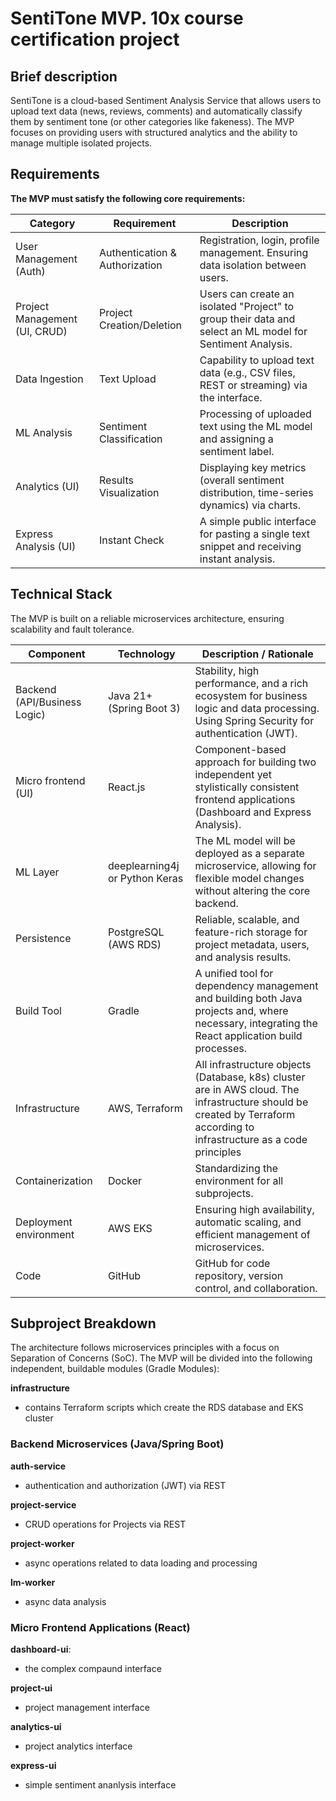 # SentiTone MVP. 10x course certification project

## Brief description
SentiTone is a cloud-based Sentiment Analysis Service that allows users to upload text data (news, reviews, comments) and automatically classify them by sentiment tone (or other categories like fakeness).
The MVP focuses on providing users with structured analytics and the ability to manage multiple isolated projects.

## Requirements
**The MVP must satisfy the following core requirements:**

| Category | Requirement | Description |
| -------- | ----------- | ----------- |
| User Management (Auth) | Authentication & Authorization | Registration, login, profile management. Ensuring data isolation between users. |
| Project Management (UI, CRUD) | Project Creation/Deletion | Users can create an isolated "Project" to group their data and select an ML model for Sentiment Analysis. |
| Data Ingestion | Text Upload | Capability to upload text data (e.g., CSV files, REST or streaming) via the interface. |
| ML Analysis | Sentiment Classification | Processing of uploaded text using the ML model and assigning a sentiment label. |
| Analytics (UI) | Results Visualization | Displaying key metrics (overall sentiment distribution, time-series dynamics) via charts. |
| Express Analysis (UI) | Instant Check | A simple public interface for pasting a single text snippet and receiving instant analysis. |

## Technical Stack
The MVP is built on a reliable microservices architecture, ensuring scalability and fault tolerance.

| Component                    | Technology | Description / Rationale                                                                                                                                                 |
|------------------------------| ------ |-------------------------------------------------------------------------------------------------------------------------------------------------------------------------|
| Backend (API/Business Logic) | Java 21+ (Spring Boot 3) | Stability, high performance, and a rich ecosystem for business logic and data processing. Using Spring Security for authentication (JWT).                               |
| Micro frontend (UI)          | React.js | Component-based approach for building two independent yet stylistically consistent frontend applications (Dashboard and Express Analysis).                              |
| ML Layer                     | deeplearning4j or Python Keras | The ML model will be deployed as a separate microservice, allowing for flexible model changes without altering the core backend.                                        |
| Persistence                  | PostgreSQL (AWS RDS) | Reliable, scalable, and feature-rich storage for project metadata, users, and analysis results.                                                                         |
| Build Tool                   | Gradle | A unified tool for dependency management and building both Java projects and, where necessary, integrating the React application build processes.                       |
| Infrastructure               | AWS, Terraform | All infrastructure objects (Database, k8s) cluster are in AWS cloud. The infrastructure should be created by Terraform according to infrastructure as a code principles |
| Containerization             | Docker | Standardizing the environment for all subprojects.                                                                                                                      |
| Deployment environment       | AWS EKS | Ensuring high availability, automatic scaling, and efficient management of microservices.                                                                               |
| Code                         | GitHub | GitHub for code repository, version control, and collaboration. |

## Subproject Breakdown
The architecture follows microservices principles with a focus on Separation of Concerns (SoC).
The MVP will be divided into the following independent, buildable modules (Gradle Modules):

**infrastructure**
- contains Terraform scripts which create the RDS database and EKS cluster

### Backend Microservices (Java/Spring Boot)
**auth-service**
- authentication and authorization (JWT) via REST

**project-service**
- CRUD operations for Projects via REST

**project-worker**
- async operations related to data loading and processing

**lm-worker**
- async data analysis

### Micro Frontend Applications (React)
**dashboard-ui**:
- the complex compaund interface

**project-ui**
- project management interface

**analytics-ui**
- project analytics interface

**express-ui**
- simple sentiment ananlysis interface

